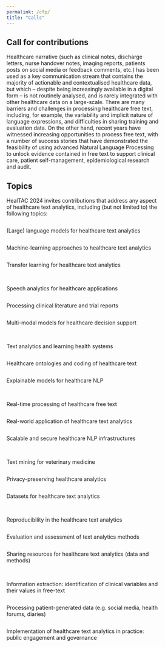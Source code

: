 ```yaml
---
permalink: /cfp/
title: "Calls"
---
```


<html>
<head>
<meta name="viewport" content="width=device-width, initial-scale=1">
<style>
* {
  box-sizing: border-box;
}

/* Float four columns side by side */
.column {
  float: left;
  width: 30%;
  padding: 0 10px;
}

/* Remove extra left and right margins, due to padding */
.row {margin: 0 -5px;}

/* Clear floats after the columns */
.row:after {
  content: "";
  display: table;
  clear: both;
}

/* Responsive columns */
@media screen and (max-width: 500px) {
  .column {
    width: 100%;
    display: block;
    margin-bottom: 5px;
  }
}

/* Style the counter cards */
.card {
  box-shadow: 0 2px 6px 0 rgba(0, 0, 0, 0.2);
  padding: 10px;
  text-align: center;
  background-color: #faebd7;
}
</style>
</head>

<body>

<h2>Call for contributions</h2>
Healthcare narrative (such as clinical notes, discharge letters, nurse handover notes, imaging reports, patients posts on social media or feedback comments, etc.) has been used as a key communication stream that contains the majority of actionable and contextualised healthcare data, but which – despite being increasingly available in a digital form – is not routinely analysed, and is rarely integrated with other healthcare data on a large-scale. There are many barriers and challenges in processing healthcare free text, including, for example, the variability and implicit nature of language expressions, and difficulties in sharing training and evaluation data. On the other hand, recent years have witnessed increasing opportunities to process free text, with a number of success stories that have demonstrated the feasibility of using advanced Natural Language Processing to unlock evidence contained in free text to support clinical care, patient self-management, epidemiological research and audit.

<h2>Topics</h2>
HealTAC 2024 invites contributions that address any aspect of healthcare text analytics, including (but not limited to) the following topics:
<p> </p>

<div class="row">
  <div class="column">
    <div class="card">
      <p>(Large) language models for healthcare text analytics</p>
    </div>
  </div>

  <div class="column">
    <div class="card">
      <p>Machine-learning approaches to healthcare text analytics</p>
    </div>
  </div>
  
   <div class="column">
    <div class="card">
      <p>Transfer learning for healthcare text analytics</p>
    </div>
  </div>
</div>
<br>
<div class="row">
  <div class="column">
    <div class="card">
      <p>Speech analytics for healthcare applications</p>
    </div>
  </div>
  
  <div class="column">
    <div class="card">
      <p>Processing clinical literature and trial reports</p>
    </div>
  </div>
  
  <div class="column">
    <div class="card">
      <p>Multi-modal models for healthcare decision support</p>
    </div>
  </div>
</div>
<br>
<div class="row">
  <div class="column">
    <div class="card">
      <p>Text analytics and learning health systems</p>
    </div>
  </div>

  <div class="column">
    <div class="card">
      <p>Healthcare ontologies and coding of healthcare text</p>
    </div>
  </div>
  
  <div class="column">
    <div class="card">
      <p>Explainable models for healthcare NLP</p>
    </div>
  </div>
</div>
<br>
<div class="row">
  <div class="column">
    <div class="card">
      <p>Real-time processing of healthcare free text</p>
    </div>
  </div>

  <div class="column">
    <div class="card">
      <p>Real-world application of healthcare text analytics</p>
    </div>
  </div>
  
  <div class="column">
    <div class="card">
      <p>Scalable and secure healthcare NLP infrastructures</p>
    </div>
  </div>
</div>
<br>
<div class="row">
  <div class="column">
    <div class="card">
      <p>Text mining for veterinary medicine</p>
    </div>
  </div>
  
  <div class="column">
    <div class="card">
      <p>Privacy-preserving healthcare analytics</p>
    </div>
  </div>

   <div class="column">
    <div class="card">
      <p>Datasets for healthcare text analytics</p>
    </div>
  </div>
</div>
<br>
<div class="row">
  <div class="column">
    <div class="card">
      <p>Reproducibility in the healthcare text analytics</p>
    </div>
  </div>
  
  <div class="column">
    <div class="card">
      <p>Evaluation and assessment of text analytics methods</p>
    </div>
  </div>

  <div class="column">
    <div class="card">
      <p>Sharing resources for healthcare text analytics (data and methods)</p>
    </div>
  </div>
</div>
<br>
<div class="row">
  <div class="column">
    <div class="card">
      <p>Information extraction: identification of clinical variables and their values in free-text</p>
    </div>
  </div>
  
  <div class="column">
    <div class="card">
      <p>Processing patient-generated data (e.g. social media, health forums, diaries)</p>
    </div>
  </div>
  
  <div class="column">
    <div class="card">
      <p>Implementation of healthcare text analytics in practice: public engagement and governance</p>
    </div>
  </div>
</div>

<!-- <ul style="list-style-type:circle;">
  <li>(Large) language models for healthcare text analytics</li>
  <li>Information extraction: identification of clinical variables and their values in free-text</li>
  <li>Speech analytics for healthcare applications</li>
  <li>Machine-learning approaches to healthcare text analytics</li>
  
  <li>Transfer learning for healthcare text analytics</li>
  <li>Processing patient-generated data (e.g. social media, health forums, diaries)</li>
  <li>Processing clinical literature and trial reports</li>
  <li>Multi-modal models for healthcare decision support</li>
  
  <li>Text analytics and learning health systems</li>
  <li>Healthcare ontologies and coding of healthcare text</li>
  <li>Explainable models for healthcare NLP</li>
  <li>Text mining for veterinary medicine</li>
  
  <li>Real-time processing of healthcare free text</li>
  <li>Real-world application of healthcare text analytics</li>
  <li>Scalable and secure healthcare NLP infrastructures</li>
  <li>Privacy-preserving healthcare analytics</li>
  
  <li>Implementation of healthcare text analytics in practice: public engagement and governance</li>
  <li>Datasets for healthcare text analytics</li>
  <li>Sharing resources for healthcare text analytics (data and methods)</li>
  <li>Reproducibility in the healthcare text analytics</li>
  <li>Evaluation and assessment of text analytics methods</li>
</ul>   -->

</body>
</html>


